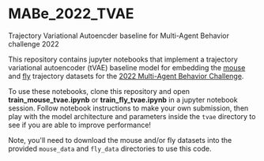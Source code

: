 # MABe_2022_TVAE
Trajectory Variational Autoencder baseline for Multi-Agent Behavior challenge 2022

This repository contains jupyter notebooks that implement a trajectory variational autoencoder (tVAE) baseline model for embedding the [mouse](https://www.aicrowd.com/challenges/multi-agent-behavior-challenge-2022/problems/mabe-2022-mouse-triplets) and [fly](https://www.aicrowd.com/challenges/multi-agent-behavior-challenge-2022/problems/mabe-2022-fruit-fly-groups) trajectory datasets for the [2022 Multi-Agent Behavior Challenge](https://www.aicrowd.com/challenges/multi-agent-behavior-challenge-2022).

To use these notebooks, clone this repository and open **train_mouse_tvae.ipynb** or **train_fly_tvae.ipynb** in a jupyter notebook session. Follow notebook instructions to make your own submission, then play with the model architecture and parameters inside the `tvae` directory to see if you are able to improve performance!

Note, you'll need to download the mouse and/or fly datasets into the provided `mouse_data` and `fly_data` directories to use this code.
